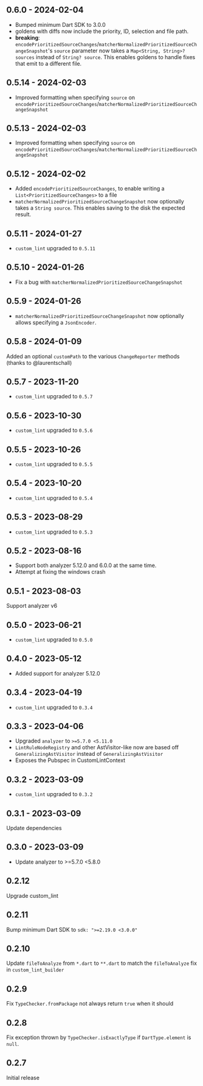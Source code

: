 ## 0.6.0 - 2024-02-04

- Bumped minimum Dart SDK to 3.0.0
- goldens with diffs now include the priority, ID, selection and file path.
- **breaking**: `encodePrioritizedSourceChanges`/`matcherNormalizedPrioritizedSourceChangeSnapshot`'s `source`
  parameter now takes a `Map<String, String>? sources` instead of `String? source`.
  This enables goldens to handle fixes that emit to a different file.

## 0.5.14 - 2024-02-03

- Improved formatting when specifying `source` on `encodePrioritizedSourceChanges`/`matcherNormalizedPrioritizedSourceChangeSnapshot`

## 0.5.13 - 2024-02-03

- Improved formatting when specifying `source` on `encodePrioritizedSourceChanges`/`matcherNormalizedPrioritizedSourceChangeSnapshot`

## 0.5.12 - 2024-02-02

- Added `encodePrioritizedSourceChanges`, to enable writing a `List<PrioritizedSourceChanges>` to a file
- `matcherNormalizedPrioritizedSourceChangeSnapshot` now optionally
  takes a `String source`. This enables saving to the disk the expected
  result.

## 0.5.11 - 2024-01-27

- `custom_lint` upgraded to `0.5.11`

## 0.5.10 - 2024-01-26

- Fix a bug with `matcherNormalizedPrioritizedSourceChangeSnapshot`

## 0.5.9 - 2024-01-26

- `matcherNormalizedPrioritizedSourceChangeSnapshot` now optionally allows specifying a `JsonEncoder`.

## 0.5.8 - 2024-01-09

Added an optional `customPath` to the various `ChangeReporter` methods (thanks to @laurentschall)

## 0.5.7 - 2023-11-20

- `custom_lint` upgraded to `0.5.7`

## 0.5.6 - 2023-10-30

- `custom_lint` upgraded to `0.5.6`

## 0.5.5 - 2023-10-26

- `custom_lint` upgraded to `0.5.5`

## 0.5.4 - 2023-10-20

- `custom_lint` upgraded to `0.5.4`

## 0.5.3 - 2023-08-29

- `custom_lint` upgraded to `0.5.3`

## 0.5.2 - 2023-08-16

- Support both analyzer 5.12.0 and 6.0.0 at the same time.
- Attempt at fixing the windows crash

## 0.5.1 - 2023-08-03

Support analyzer v6

## 0.5.0 - 2023-06-21

- `custom_lint` upgraded to `0.5.0`

## 0.4.0 - 2023-05-12

- Added support for analyzer 5.12.0

## 0.3.4 - 2023-04-19

- `custom_lint` upgraded to `0.3.4`

## 0.3.3 - 2023-04-06

- Upgraded `analyzer` to `>=5.7.0 <5.11.0`
- `LintRuleNodeRegistry` and other AstVisitor-like now are based off `GeneralizingAstVisitor` instead of `GeneralizingAstVisitor`
- Exposes the Pubspec in CustomLintContext

## 0.3.2 - 2023-03-09

- `custom_lint` upgraded to `0.3.2`

## 0.3.1 - 2023-03-09

Update dependencies

## 0.3.0 - 2023-03-09

- Update analyzer to >=5.7.0 <5.8.0

## 0.2.12

Upgrade custom_lint

## 0.2.11

Bump minimum Dart SDK to `sdk: ">=2.19.0 <3.0.0"`

## 0.2.10

Update `fileToAnalyze` from `*.dart` to `**.dart` to match the `fileToAnalyze` fix in `custom_lint_builder`

## 0.2.9

Fix `TypeChecker.fromPackage` not always return `true` when it should

## 0.2.8

Fix exception thrown by `TypeChecker.isExactlyType` if `DartType.element` is `null`.

## 0.2.7

Initial release
